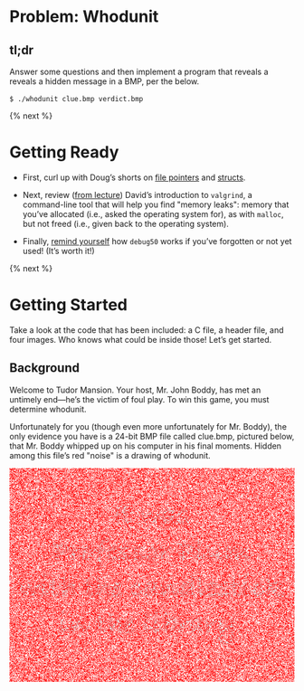 # Problem: Whodunit

## tl;dr

Answer some questions and then implement a program that reveals a reveals a hidden message in a BMP, per the below.

```
$ ./whodunit clue.bmp verdict.bmp
```

{% next %}

# Getting Ready

- First, curl up with Doug’s shorts on [file pointers](https://youtu.be/bOF-SpEAYgk) and [structs](https://youtu.be/N5pA7RvvQDg).

- Next, review ([from lecture](https://youtu.be/ed2lnJNf7HU)) David’s introduction to `valgrind`, a command-line tool that will help you find "memory leaks": memory that you’ve allocated (i.e., asked the operating system for), as with `malloc`, but not freed (i.e., given back to the operating system).

- Finally, [remind yourself](https://youtu.be/VtkMZjvvKaU) how `debug50` works if you’ve forgotten or not yet used! (It’s worth it!)

{% next %}

# Getting Started

Take a look at the code that has been included: a C file, a header file, and four images. Who knows what could be inside those! Let’s get started.

## Background

Welcome to Tudor Mansion. Your host, Mr. John Boddy, has met an untimely end—he’s the victim of foul play. To win this game, you must determine whodunit.

Unfortunately for you (though even more unfortunately for Mr. Boddy), the only evidence you have is a 24-bit BMP file called clue.bmp, pictured below, that Mr. Boddy whipped up on his computer in his final moments. Hidden among this file’s red "noise" is a drawing of whodunit.

![clue.bmp](clue.bmp)



